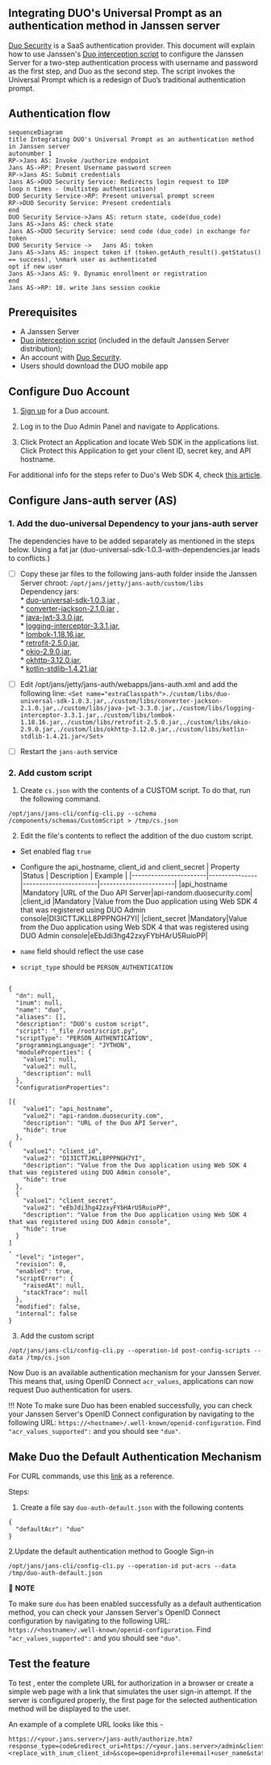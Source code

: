 

## Integrating DUO's Universal Prompt as an authentication method in Janssen server

[Duo Security](https://duosecurity.com) is a SaaS authentication provider. This document will explain how to use Janssen's [Duo interception script](https://github.com/JanssenProject/jans/blob/main/jans-linux-setup/jans_setup/static/extension/person_authentication/DuoExternalAuthenticator.py) to configure the Janssen Server for a two-step authentication process with username and password as the first step, and Duo as the second step. The script invokes the Universal Prompt which is a redesign of Duo’s traditional authentication prompt. 

## Authentication flow
```mermaid 
sequenceDiagram
title Integrating DUO's Universal Prompt as an authentication method in Janssen server
autonumber 1
RP->Jans AS: Invoke /authorize endpoint
Jans AS->RP: Present Username password screen
RP->Jans AS: Submit credentials
Jans AS->DUO Security Service: Redirects login request to IDP
loop n times - (multistep authentication)
DUO Security Service->RP: Present universal prompt screen
RP->DUO Security Service: Present credentials
end
DUO Security Service->Jans AS: return state, code(duo_code)
Jans AS->Jans AS: check state
Jans AS->DUO Security Service: send code (duo_code) in exchange for token
DUO Security Service ->   Jans AS: token
Jans AS->Jans AS: inspect token if (token.getAuth_result().getStatus() == success), \nmark user as authenticated
opt if new user
Jans AS->Jans AS: 9. Dynamic enrollment or registration
end
Jans AS->RP: 10. write Jans session cookie
```

## Prerequisites
- A Janssen Server 
- [Duo interception script](https://github.com/JanssenProject/jans/blob/main/jans-linux-setup/jans_setup/static/extension/person_authentication/DuoExternalAuthenticator.py) (included in the default Janssen Server distribution);
- An account with [Duo Security](https://duo.com/).   
- Users should download the DUO mobile app

## Configure Duo Account

1. [Sign up](https://duo.com/) for a Duo account.

2. Log in to the Duo Admin Panel and navigate to Applications.

3. Click Protect an Application and locate Web SDK in the applications list. Click Protect this Application to get your client ID, secret key, and API hostname.

For additional info for the steps refer to Duo's Web SDK 4, check [this article](https://duo.com/docs/duoweb-v4). 

## Configure Jans-auth server (AS)
### 1. Add the duo-universal Dependency to your jans-auth server
The dependencies have to be added separately as mentioned in the steps below. Using a fat jar (duo-universal-sdk-1.0.3-with-dependencies.jar leads to conflicts.)

 - [ ] Copy these jar files to the following jans-auth folder inside the Janssen Server chroot: `/opt/jans/jetty/jans-auth/custom/libs`
<br/>Dependency jars: 
		<br/>* [duo-universal-sdk-1.0.3.jar](https://repo1.maven.org/maven2/com/duosecurity/duo-universal-sdk/1.0.3/duo-universal-sdk-1.0.3.jar) ,
                <br/>* [converter-jackson-2.1.0.jar](https://repo1.maven.org/maven2/com/squareup/retrofit2/converter-jackson/2.1.0/converter-jackson-2.1.0.jar) ,
                <br/>* [java-jwt-3.3.0.jar](https://repo1.maven.org/maven2/com/auth0/java-jwt/3.3.0/java-jwt-3.3.0.jar),
                <br/>* [logging-interceptor-3.3.1.jar](https://repo1.maven.org/maven2/com/squareup/okhttp3/logging-interceptor/3.3.1/logging-interceptor-3.3.1.jar),
                <br/>* [lombok-1.18.16.jar](https://repo1.maven.org/maven2/org/projectlombok/lombok/1.18.16/lombok-1.18.16.jar),
                <br/>* [retrofit-2.5.0.jar](https://repo1.maven.org/maven2/com/squareup/retrofit2/retrofit/2.5.0/retrofit-2.5.0.jar),
                <br/>* [okio-2.9.0.jar](https://repo1.maven.org/maven2/com/squareup/okio/okio/2.9.0/okio-2.9.0.jar),
                <br/>* [okhttp-3.12.0.jar](https://repo1.maven.org/maven2/com/squareup/okhttp3/okhttp/3.12.0/okhttp-3.12.0.jar),
                <br/>* [kotlin-stdlib-1.4.21.jar](https://repo1.maven.org/maven2/org/jetbrains/kotlin/kotlin-stdlib/1.4.21/kotlin-stdlib-1.4.21.jar)	 
 - [ ] Edit /opt/jans/jetty/jans-auth/webapps/jans-auth.xml and add the following line:
`<Set name="extraClasspath">./custom/libs/duo-universal-sdk-1.0.3.jar,./custom/libs/converter-jackson-2.1.0.jar,./custom/libs/java-jwt-3.3.0.jar,./custom/libs/logging-interceptor-3.3.1.jar,./custom/libs/lombok-1.18.16.jar,./custom/libs/retrofit-2.5.0.jar,./custom/libs/okio-2.9.0.jar,./custom/libs/okhttp-3.12.0.jar,./custom/libs/kotlin-stdlib-1.4.21.jar</Set>`
 - [ ] Restart the `jans-auth` service


### 2. Add custom script

1. Create `cs.json` with the contents of a CUSTOM script. To do that, run the following command.
```
/opt/jans/jans-cli/config-cli.py --schema /components/schemas/CustomScript > /tmp/cs.json
```
2. Edit the file's contents to reflect the addition of the duo custom script. 
 *  Set enabled flag `true`
 *  Configure the api_hostname, client_id and client_secret
     |	Property	|Status		|	Description	|	Example		|
     |-----------------------|---------------|-----------------------|-----------------------|
     |api_hostname		|Mandatory     |URL of the Duo API Server|api-random.duosecurity.com|
     |client_id		|Mandatory    |Value from the Duo application using Web SDK 4 that was registered using DUO Admin console|DI3ICTTJKLL8PPPNGH7YI|
     |client_secret	|Mandatory|Value from the Duo application using Web SDK 4 that was registered using DUO Admin console|eEbJdi3hg42zxyFYbHArU5RuioPP|   
   
  *  `name` field should reflect the use case
  *  `script_type` should be `PERSON_AUTHENTICATION`

```

{
  "dn": null,
  "inum": null,
  "name": "duo",
  "aliases": [],
  "description": "DUO's custom script",
  "script": "_file /root/script.py",
  "scriptType": "PERSON_AUTHENTICATION",
  "programmingLanguage": "JYTHON",
  "moduleProperties": {
    "value1": null,
    "value2": null,
    "description": null
  },
  "configurationProperties": 

[{
  	"value1": "api_hostname",
  	"value2": "api-random.duosecurity.com",
  	"description": "URL of the Duo API Server",
  	"hide": true
  },
{
  	"value1": "client_id",
  	"value2": "DI3ICTTJKLL8PPPNGH7YI",
  	"description": "Value from the Duo application using Web SDK 4 that was registered using DUO Admin console",
  	"hide": true
  },
  {
  	"value1": "client_secret",
  	"value2": "eEbJdi3hg42zxyFYbHArU5RuioPP",
  	"description": "Value from the Duo application using Web SDK 4 that was registered using DUO Admin console",
  	"hide": true
  }
]
,
  "level": "integer",
  "revision": 0,
  "enabled": true,
  "scriptError": {
    "raisedAt": null,
    "stackTrace": null
  },
  "modified": false,
  "internal": false
}
```
3. Add the custom script 
```
/opt/jans/jans-cli/config-cli.py --operation-id post-config-scripts --data /tmp/cs.json
```

Now Duo is an available authentication mechanism for your Janssen Server. This means that, using OpenID Connect `acr_values`, applications can now request Duo authentication for users. 

!!! Note 
    To make sure Duo has been enabled successfully, you can check your Janssen Server's OpenID Connect configuration by navigating to the following URL: `https://<hostname>/.well-known/openid-configuration`. Find `"acr_values_supported":` and you should see `"duo"`. 

## Make Duo the Default Authentication Mechanism
For CURL commands, use this [link](https://github.com/JanssenProject/jans/blob/main/docs/admin/config-guide/curl.md#2-enable-an-authentication-script) as a reference.

Steps:
1. Create a file say `duo-auth-default.json` with the following contents
```
{
  "defaultAcr": "duo"
}
```
2.Update the default authentication method to Google Sign-in
```
/opt/jans/jans-cli/config-cli.py --operation-id put-acrs --data /tmp/duo-auth-default.json
```
:memo: **NOTE**

To make sure `duo` has been enabled successfully as a default authentication method, you can check your Janssen Server's OpenID Connect configuration by navigating to the following URL: `https://<hostname>/.well-known/openid-configuration`. Find `"acr_values_supported":` and you should see `"duo"`. 

## Test the feature 
To test , enter the complete URL for authorization in a browser or create a simple web page with a link that simulates the user sign-in attempt. If the server is configured properly, the first page for the selected authentication method will be displayed to the user.

An example of a complete URL looks like this -
```
https://<your.jans.server>/jans-auth/authorize.htm?response_type=code&redirect_uri=https://<your.jans.server>/admin&client_id=<replace_with_inum_client_id>&scope=openid+profile+email+user_name&state=faad2cdjfdddjfkdf&nonce=dajdffdfsdcfff
```

